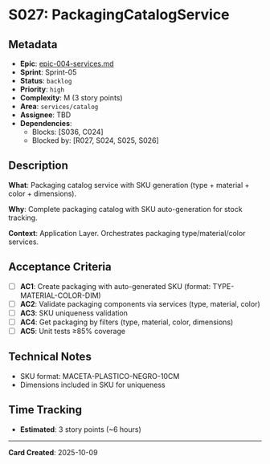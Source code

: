 # S027: PackagingCatalogService

## Metadata

- **Epic**: [epic-004-services.md](../../02_epics/epic-004-services.md)
- **Sprint**: Sprint-05
- **Status**: `backlog`
- **Priority**: `high`
- **Complexity**: M (3 story points)
- **Area**: `services/catalog`
- **Assignee**: TBD
- **Dependencies**:
    - Blocks: [S036, C024]
    - Blocked by: [R027, S024, S025, S026]

## Description

**What**: Packaging catalog service with SKU generation (type + material + color + dimensions).

**Why**: Complete packaging catalog with SKU auto-generation for stock tracking.

**Context**: Application Layer. Orchestrates packaging type/material/color services.

## Acceptance Criteria

- [ ] **AC1**: Create packaging with auto-generated SKU (format: TYPE-MATERIAL-COLOR-DIM)
- [ ] **AC2**: Validate packaging components via services (type, material, color)
- [ ] **AC3**: SKU uniqueness validation
- [ ] **AC4**: Get packaging by filters (type, material, color, dimensions)
- [ ] **AC5**: Unit tests ≥85% coverage

## Technical Notes

- SKU format: MACETA-PLASTICO-NEGRO-10CM
- Dimensions included in SKU for uniqueness

## Time Tracking

- **Estimated**: 3 story points (~6 hours)

---
**Card Created**: 2025-10-09
